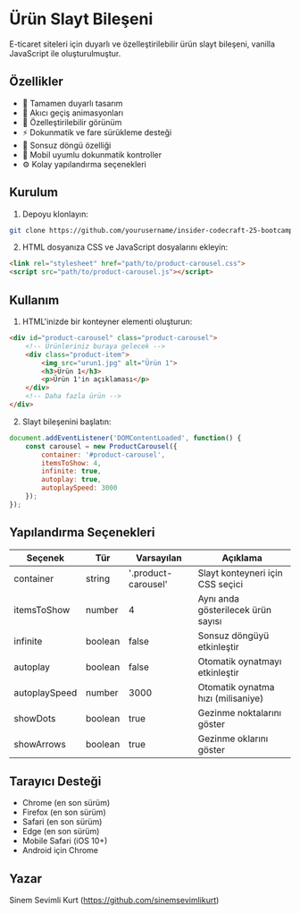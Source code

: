 # Ürün Slayt Bileşeni

E-ticaret siteleri için duyarlı ve özelleştirilebilir ürün slayt bileşeni, vanilla JavaScript ile oluşturulmuştur.

## Özellikler

- 🚀 Tamamen duyarlı tasarım
- 🔄 Akıcı geçiş animasyonları
- 🎨 Özelleştirilebilir görünüm
- ⚡ Dokunmatik ve fare sürükleme desteği
- 🔄 Sonsuz döngü özelliği
- 📱 Mobil uyumlu dokunmatik kontroller
- ⚙️ Kolay yapılandırma seçenekleri

## Kurulum

1. Depoyu klonlayın:
```bash
git clone https://github.com/yourusername/insider-codecraft-25-bootcamp-final-task.git
```

2. HTML dosyanıza CSS ve JavaScript dosyalarını ekleyin:
```html
<link rel="stylesheet" href="path/to/product-carousel.css">
<script src="path/to/product-carousel.js"></script>
```

## Kullanım

1. HTML'inizde bir konteyner elementi oluşturun:
```html
<div id="product-carousel" class="product-carousel">
    <!-- Ürünleriniz buraya gelecek -->
    <div class="product-item">
        <img src="urun1.jpg" alt="Ürün 1">
        <h3>Ürün 1</h3>
        <p>Ürün 1'in açıklaması</p>
    </div>
    <!-- Daha fazla ürün -->
</div>
```

2. Slayt bileşenini başlatın:
```javascript
document.addEventListener('DOMContentLoaded', function() {
    const carousel = new ProductCarousel({
        container: '#product-carousel',
        itemsToShow: 4,
        infinite: true,
        autoplay: true,
        autoplaySpeed: 3000
    });
});
```

## Yapılandırma Seçenekleri

| Seçenek | Tür | Varsayılan | Açıklama |
|--------|------|---------|-------------|
| container | string | '.product-carousel' | Slayt konteyneri için CSS seçici |
| itemsToShow | number | 4 | Aynı anda gösterilecek ürün sayısı |
| infinite | boolean | false | Sonsuz döngüyü etkinleştir |
| autoplay | boolean | false | Otomatik oynatmayı etkinleştir |
| autoplaySpeed | number | 3000 | Otomatik oynatma hızı (milisaniye) |
| showDots | boolean | true | Gezinme noktalarını göster |
| showArrows | boolean | true | Gezinme oklarını göster |

## Tarayıcı Desteği

- Chrome (en son sürüm)
- Firefox (en son sürüm)
- Safari (en son sürüm)
- Edge (en son sürüm)
- Mobile Safari (iOS 10+)
- Android için Chrome


## Yazar

Sinem Sevimli Kurt (https://github.com/sinemsevimlikurt)